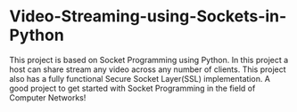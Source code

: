 # Video-Streaming-using-Sockets-in-Python
This project is based on Socket Programming using Python. In this project a host can share stream any video across any number of clients. This project also has a fully functional Secure Socket Layer(SSL) implementation. A good project to get started with Socket Programming in the field of Computer Networks!
